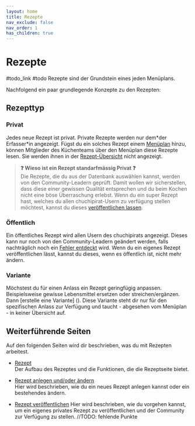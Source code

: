 ```yaml
---
layout: home
title: Rezepte
nav_exclude: false
nav_order: 1
has_children: true
---
```

# Rezepte
#todo_link
#todo
Rezepte sind der Grundstein eines jeden Menüplans.

Nachfolgend ein paar grundlegende Konzepte zu den Rezepten:

## Rezepttyp

### Privat

Jedes neue Rezept ist privat. Private Rezepte werden nur dem\*der Erfasser\*in angezeigt. Fügst du ein solches Rezept einem [Menüplan]() hinzu, können Mitglieder des Küchenteams über den Menüplan diese Rezepte lesen. Sie werden ihnen in der [Rezept-Übersicht]() nicht angezeigt.

> **❓ Wieso ist ein Rezept standarfmässig Privat ❓**  
> Die Rezepte, die du aus der Datenbank auswählen kannst, werden von den Community-Leadern geprüft. Damit wollen wir sicherstellen, dass diese einer gewissen Qualität entsprechen und du beim Kochen nicht eine böse Überraschung erlebst. Wenn du ein super Rezept hast, welches du allen chuchipirat-Usern zu verfügung stellen möchtest, kannst du dieses [veröffentlichen lassen]().

### Öffentlich

Ein öffentliches Rezept wird allen Usern des chuchipirats angezeigt. Dieses kann nur noch von den Community-Leadern geändert werden, falls nachträglich noch ein [Fehler entdeckt]() wird. Wenn du ein eigenes Rezept veröffentlichen lässt, kannst du dieses, wenn es öffentlich ist, nicht mehr ändern.

### Variante

Möchstest du für einen Anlass ein Rezept geringfügig anpassen. Beispielsweise gewisse Lebensmittel ersetzen oder streichen/ergänzen. Dann [erstelle eine Variante] (). Diese Variante steht dir nur für den spezifischen Anlass zur Verfügung und taucht - abgesehen vom Menüplan - in keiner Übersicht auf.

## Weiterführende Seiten

Auf den folgenden Seiten wird dir beschrieben, was du mit Rezepten arbeitest.

- [Rezept]()  
  Der Aufbau des Rezeptes und die Funktionen, die die Rezeptseite bietet.

- [Rezept anlegen und/oder ändern]()  
  Hier wird beschrieben, wie du ein neues Rezept anlegen kannst oder ein bestehendes ändern.
- [Rezept veröffentlichen]()
  Hier wird beschrieben, wie du vorgehen kannst, um ein eigenes privates Rezept zu veröffentlichen und der Community zur Verfügung zu stellen.
  //TODO: fehlende Punkte
